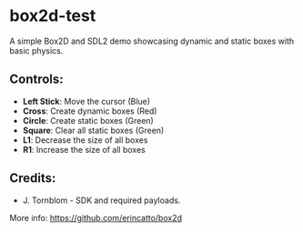 # box2d-test

A simple Box2D and SDL2 demo showcasing dynamic and static boxes with basic physics.

## Controls:

- **Left Stick**: Move the cursor (Blue)
- **Cross**: Create dynamic boxes (Red)
- **Circle**: Create static boxes (Green)
- **Square**: Clear all static boxes (Green)
- **L1**: Decrease the size of all boxes
- **R1**: Increase the size of all boxes


## Credits:

- J. Tornblom - SDK and required payloads.


More info: https://github.com/erincatto/box2d
